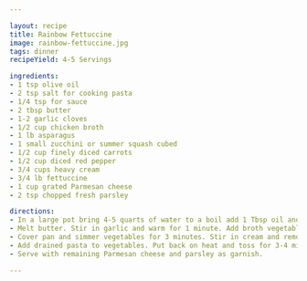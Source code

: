 ```yaml
---

layout: recipe
title: Rainbow Fettuccine
image: rainbow-fettuccine.jpg
tags: dinner
recipeYield: 4-5 Servings

ingredients:
- 1 tsp olive oil
- 2 tsp salt for cooking pasta
- 1/4 tsp for sauce
- 2 tbsp butter
- 1-2 garlic cloves
- 1/2 cup chicken broth
- 1 lb asparagus
- 1 small zucchini or summer squash cubed
- 1/2 cup finely diced carrots
- 1/2 cup diced red pepper
- 3/4 cups heavy cream
- 3/4 lb fettuccine
- 1 cup grated Parmesan cheese
- 2 tsp chopped fresh parsley

directions:
- In a large pot bring 4-5 quarts of water to a boil add 1 Tbsp oil and 2 tsp salt to water. Cook pasta and drain.
- Melt butter. Stir in garlic and warm for 1 minute. Add broth vegetables and 1/4 tsp salt. Bring to simmer.
- Cover pan and simmer vegetables for 3 minutes. Stir in cream and remove from heat.
- Add drained pasta to vegetables. Put back on heat and toss for 3-4 minutes. Add 1/2 of Parmesan cheese and toss lightly.
- Serve with remaining Parmesan cheese and parsley as garnish.

---
```


